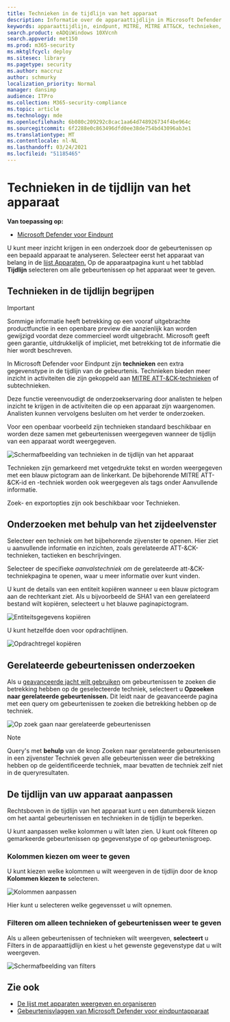 ```yaml
---
title: Technieken in de tijdlijn van het apparaat
description: Informatie over de apparaattijdlijn in Microsoft Defender voor Eindpunt
keywords: apparaattijdlijn, eindpunt, MITRE, MITRE ATT&CK, technieken, tactieken
search.product: eADQiWindows 10XVcnh
search.appverid: met150
ms.prod: m365-security
ms.mktglfcycl: deploy
ms.sitesec: library
ms.pagetype: security
ms.author: maccruz
author: schmurky
localization_priority: Normal
manager: dansimp
audience: ITPro
ms.collection: M365-security-compliance
ms.topic: article
ms.technology: mde
ms.openlocfilehash: 6b080c209292c8cac1aa64d748926734f4be964c
ms.sourcegitcommit: 6f2288e0c863496dfd0ee38de754bd43096ab3e1
ms.translationtype: MT
ms.contentlocale: nl-NL
ms.lasthandoff: 03/24/2021
ms.locfileid: "51185465"
---
```

# <a name="techniques-in-the-device-timeline"></a>Technieken in de tijdlijn van het apparaat


**Van toepassing op:**
- [Microsoft Defender voor Eindpunt](https://go.microsoft.com/fwlink/p/?linkid=2154037)


U kunt meer inzicht krijgen in een onderzoek door de gebeurtenissen op een bepaald apparaat te analyseren. Selecteer eerst het apparaat van belang in de [lijst Apparaten.](machines-view-overview.md) Op de apparaatpagina kunt u het tabblad **Tijdlijn** selecteren om alle gebeurtenissen op het apparaat weer te geven.

## <a name="understand-techniques-in-the-timeline"></a>Technieken in de tijdlijn begrijpen

>[!IMPORTANT]
>Sommige informatie heeft betrekking op een vooraf uitgebrachte productfunctie in een openbare preview die aanzienlijk kan worden gewijzigd voordat deze commercieel wordt uitgebracht. Microsoft geeft geen garantie, uitdrukkelijk of impliciet, met betrekking tot de informatie die hier wordt beschreven.

In Microsoft Defender voor Eindpunt zijn **technieken** een extra gegevenstype in de tijdlijn van de gebeurtenis. Technieken bieden meer inzicht in activiteiten die zijn gekoppeld aan [MITRE ATT-&CK-technieken](https://attack.mitre.org/) of subtechnieken. 

Deze functie vereenvoudigt de onderzoekservaring door analisten te helpen inzicht te krijgen in de activiteiten die op een apparaat zijn waargenomen. Analisten kunnen vervolgens besluiten om het verder te onderzoeken.

Voor een openbaar voorbeeld zijn technieken standaard beschikbaar en worden deze samen met gebeurtenissen weergegeven wanneer de tijdlijn van een apparaat wordt weergegeven. 

![Schermafbeelding van technieken in de tijdlijn van het apparaat](images/device-timeline-2.png)

Technieken zijn gemarkeerd met vetgedrukte tekst en worden weergegeven met een blauw pictogram aan de linkerkant. De bijbehorende MITRE ATT-&CK-id en -techniek worden ook weergegeven als tags onder Aanvullende informatie. 

Zoek- en exportopties zijn ook beschikbaar voor Technieken.

## <a name="investigate-using-the-side-pane"></a>Onderzoeken met behulp van het zijdeelvenster

Selecteer een techniek om het bijbehorende zijvenster te openen. Hier ziet u aanvullende informatie en inzichten, zoals gerelateerde ATT-&CK-technieken, tactieken en beschrijvingen. 

Selecteer de specifieke *aanvalstechniek om* de gerelateerde att-&CK-techniekpagina te openen, waar u meer informatie over kunt vinden.

U kunt de details van een entiteit kopiëren wanneer u een blauw pictogram aan de rechterkant ziet. Als u bijvoorbeeld de SHA1 van een gerelateerd bestand wilt kopiëren, selecteert u het blauwe paginapictogram.

![Entiteitsgegevens kopiëren](images/techniques-side-pane-clickable.png)

U kunt hetzelfde doen voor opdrachtlijnen.

![Opdrachtregel kopiëren](images/techniques-side-pane-command.png)


## <a name="investigate-related-events"></a>Gerelateerde gebeurtenissen onderzoeken

Als u [geavanceerde jacht wilt gebruiken](advanced-hunting-overview.md) om gebeurtenissen te zoeken die betrekking hebben op de geselecteerde techniek, selecteert u **Opzoeken naar gerelateerde gebeurtenissen.** Dit leidt naar de geavanceerde pagina met een query om gebeurtenissen te zoeken die betrekking hebben op de techniek.

![Op zoek gaan naar gerelateerde gebeurtenissen](images/techniques-hunt-for-related-events.png)

>[!NOTE]
>Query's met **behulp** van de knop Zoeken naar gerelateerde gebeurtenissen in een zijvenster Techniek geven alle gebeurtenissen weer die betrekking hebben op de geïdentificeerde techniek, maar bevatten de techniek zelf niet in de queryresultaten.


## <a name="customize-your-device-timeline"></a>De tijdlijn van uw apparaat aanpassen

Rechtsboven in de tijdlijn van het apparaat kunt u een datumbereik kiezen om het aantal gebeurtenissen en technieken in de tijdlijn te beperken. 

U kunt aanpassen welke kolommen u wilt laten zien. U kunt ook filteren op gemarkeerde gebeurtenissen op gegevenstype of op gebeurtenisgroep.

### <a name="choose-columns-to-expose"></a>Kolommen kiezen om weer te geven
U kunt kiezen welke kolommen u wilt weergeven in de tijdlijn door de knop **Kolommen kiezen te** selecteren.

![Kolommen aanpassen](images/filter-customize-columns.png)

Hier kunt u selecteren welke gegevensset u wilt opnemen.

### <a name="filter-to-view-techniques-or-events-only"></a>Filteren om alleen technieken of gebeurtenissen weer te geven

Als u alleen gebeurtenissen of technieken wilt weergeven, **selecteert** u Filters in de apparaattijdlijn en kiest u het gewenste gegevenstype dat u wilt weergeven.

![Schermafbeelding van filters](images/device-timeline-filters.png)



## <a name="see-also"></a>Zie ook
- [De lijst met apparaten weergeven en organiseren](machines-view-overview.md)
- [Gebeurtenisvlaggen van Microsoft Defender voor eindpuntapparaat](device-timeline-event-flag.md) 


 
